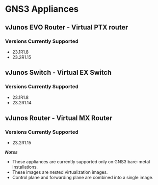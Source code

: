 # GNS3 Appliances

## vJunos EVO Router - Virtual PTX router

### Versions Currently Supported

* 23.1R1.8
* 23.2R1.15

## vJunos Switch - Virtual EX Switch

### Versions Currently Supported

* 23.1R1.8
* 23.2R1.14

## vJunos Router - Virtual MX Router

### Versions Currently Supported

* 23.2R1.15

***Notes***

* These appliances are currently supported only on GNS3 bare-metal installations.
* These images are nested virtualization images.
* Control plane and forwarding plane are combined into a single image.

